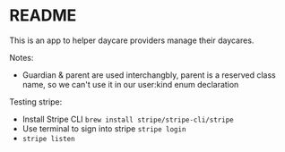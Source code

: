 # README

This is an app to helper daycare providers manage their daycares.

Notes:
* Guardian & parent are used interchangbly, parent is a reserved class name, so we can't use it in our user:kind enum declaration

Testing stripe:
* Install Stripe CLI ```brew install stripe/stripe-cli/stripe```
* Use terminal to sign into stripe ```stripe login```
* ```stripe listen```
